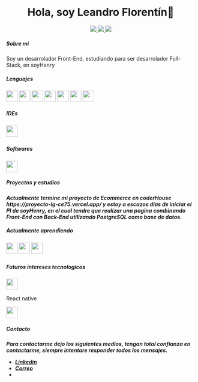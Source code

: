 <div id="header" align="center">
    <h1>Hola, soy Leandro Florentín👋</h1>
</div>
<p align="center">
<a href="https://www.linkedin.com/in/leandro-florentin/"><img src="https://img.shields.io/badge/LinkedIn-0077B5?style=for-the-badge&logo=linkedin&logoColor=white"/> </a>
<a href="https://www.codewars.com/users/Leandro5622"><img src="https://img.shields.io/badge/-CodeWars-121216?style=for-the-badge&logo=CodeWars&logoColor=red"/> </a>
<a href="mailto:leandro.florentin@hotmail.com"><img src="https://img.shields.io/badge/Gmail-D14836?style=for-the-badge&logo=gmail&logoColor=white"/> </a>
</p>
<div>
    <h5>Sobre mi</h5>
        <p>Soy un desarrolador Front-End, estudiando para ser desarrolador Full-Stack, en soyHenry</p>
</div>
<div>
    <h5>Lenguajes</h5>
    <img src="https://cdn-icons-png.flaticon.com/512/3128/3128323.png" width="30px" height="30px"/>
    <img src="https://cdn-icons-png.flaticon.com/512/732/732190.png" width="30px" height="30px"/>
    <img src="https://cdn-icons-png.flaticon.com/512/5968/5968292.png" width="30px" height="30px"/>
    <img src="https://cdn-icons-png.flaticon.com/128/5968/5968672.png" width="30px" height="30px"/>
    <img src="https://cdn-icons-png.flaticon.com/128/875/875209.png" width="30px" height="30px"/>
    <img src="https://cdn.icon-icons.com/icons2/2415/PNG/128/redux_original_logo_icon_146365.png" width="30px" height="30px"/>
    <img src="https://cdn-icons-png.flaticon.com/128/5968/5968358.png" width="30px" height="30px" />
</div>
<h5>IDEs<h5>
<img src="https://cdn-icons-png.flaticon.com/128/906/906324.png" width="30px" height="30px"/>
<h5>Softwares</h5>
<img src="https://cdn.icon-icons.com/icons2/2107/PNG/128/file_type_git_icon_130581.png" width="30px" height="30px"/>

<h5>Proyectos y estudios<h5>
<p>Actualmente termine mi proyecto de Ecommerce en coderHouse https://proyecto-lg-ce75.vercel.app/ y estoy a escazos días de iniciar el PI de soyHenry, en el cual tendre que realizar una pagina combinando Front-End con Back-End utilizando PostgreSQL como base de datos.</p>

<div>
    <h5>Actualmente aprendiendo</h5>
    <img src="https://cdn-icons-png.flaticon.com/128/919/919825.png" width="30px" height="30px"/>
    <img src="https://cdn.icon-icons.com/icons2/2415/PNG/128/postgresql_plain_wordmark_logo_icon_146390.png" width="30px" height="30px"/>
    <img src="https://cdn.icon-icons.com/icons2/2415/PNG/128/sequelize_original_logo_icon_146348.png" width="30px" height="30px"/>
</div>

<h5>Futuros intereses tecnologicos</h5>
<img src="https://cdn-icons-png.flaticon.com/128/5968/5968332.png" width="30px" height="30px"/>
<p>React native</p>
<img src="https://cdn-icons-png.flaticon.com/128/875/875209.png" width="30px" height="30px"/>

<h5>Contacto<h5>
<p>Para contactarme dejo los siguientes medios, tengan total confianza en contactarme, siempre intentare responder todos los mensajes.</p>

<div>
    <ul>
        <li><a href="https://www.linkedin.com/in/leandro-florentin/">Linkedin</a></li>
        <li><a href="mailto:leandro.florentin@hotmail.com">Correo</a><li>
    </ul>
</div>

